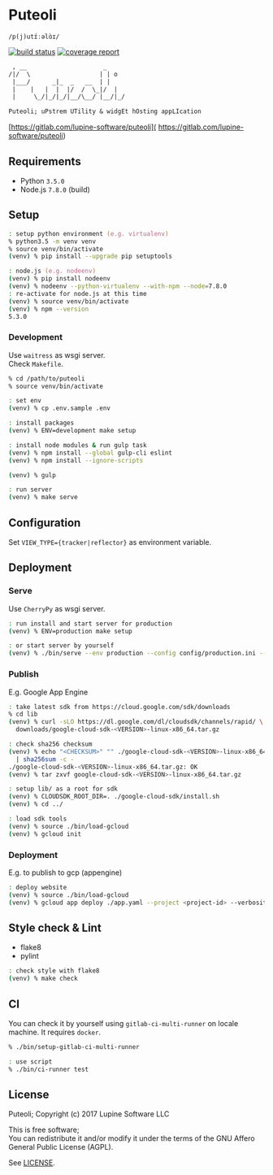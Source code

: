 # Puteoli

`/p(j)utɪ́ːəlɑ̀ɪ/`

[![build status](https://gitlab.com/lupine-software/puteoli/badges/master/build.svg)](
https://gitlab.com/lupine-software/puteoli/commits/master) [![coverage report](
https://gitlab.com/lupine-software/puteoli/badges/master/coverage.svg)](
https://gitlab.com/lupine-software/puteoli/commits/master)

```txt
 , __                     _
/|/  \                   | | o
 |___/      _|_  _   __  | |
 |    |   |  |  |/  /  \_|/  |
 |     \_/|_/|_/|__/\__/ |__/|_/

Puteoli; uPstrem UTility & widgEt hOsting appLIcation
```

[https://gitlab.com/lupine-software/puteoli](
https://gitlab.com/lupine-software/puteoli)


## Requirements

* Python `3.5.0`
* Node.js `7.8.0` (build)


## Setup

```zsh
: setup python environment (e.g. virtualenv)
% python3.5 -m venv venv
% source venv/bin/activate
(venv) % pip install --upgrade pip setuptools

: node.js (e.g. nodeenv)
(venv) % pip install nodeenv
(venv) % nodeenv --python-virtualenv --with-npm --node=7.8.0
: re-activate for node.js at this time
(venv) % source venv/bin/activate
(venv) % npm --version
5.3.0
```

### Development

Use `waitress` as wsgi server.  
Check `Makefile`.

```zsh
% cd /path/to/puteoli
% source venv/bin/activate

: set env
(venv) % cp .env.sample .env

: install packages
(venv) % ENV=development make setup

: install node modules & run gulp task
(venv) % npm install --global gulp-cli eslint
(venv) % npm install --ignore-scripts

(venv) % gulp

: run server
(venv) % make serve
```


## Configuration

Set `VIEW_TYPE={tracker|reflector}` as environment variable.


## Deployment

### Serve

Use `CherryPy` as wsgi server.

```zsh
: run install and start server for production
(venv) % ENV=production make setup

: or start server by yourself
(venv) % ./bin/serve --env production --config config/production.ini --install
```

### Publish

E.g. Google App Engine

```zsh
: take latest sdk from https://cloud.google.com/sdk/downloads
% cd lib
(venv) % curl -sLO https://dl.google.com/dl/cloudsdk/channels/rapid/ \
  downloads/google-cloud-sdk-<VERSION>-linux-x86_64.tar.gz

: check sha256 checksum
(venv) % echo "<CHECKSUM>" "" ./google-cloud-sdk-<VERSION>-linux-x86_64.tar.gz \
  | sha256sum -c -
./google-cloud-sdk-<VERSION>-linux-x86_64.tar.gz: OK
(venv) % tar zxvf google-cloud-sdk-<VERSION>-linux-x86_64.tar.gz

: setup lib/ as a root for sdk
(venv) % CLOUDSDK_ROOT_DIR=. ./google-cloud-sdk/install.sh
(venv) % cd ../

: load sdk tools
(venv) % source ./bin/load-gcloud
(venv) % gcloud init
```

### Deployment

E.g. to publish to gcp (appengine)

```zsh
: deploy website
(venv) % source ./bin/load-gcloud
(venv) % gcloud app deploy ./app.yaml --project <project-id> --verbosity=info
```


## Style check & Lint

* flake8
* pylint

```zsh
: check style with flake8
(venv) % make check
```


## CI

You can check it by yourself using `gitlab-ci-multi-runner` on locale machine.
It requires `docker`.

```zsh
% ./bin/setup-gitlab-ci-multi-runner

: use script
% ./bin/ci-runner test
```


## License

Puteoli; Copyright (c) 2017 Lupine Software LLC


This is free software;  
You can redistribute it and/or modify it under the terms of the
GNU Affero General Public License (AGPL).

See [LICENSE](LICENSE).
